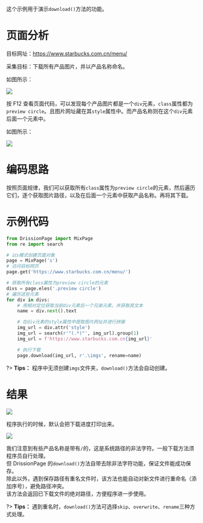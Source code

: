 这个示例用于演示`download()`方法的功能。

# 页面分析

目标网址：https://www.starbucks.com.cn/menu/

采集目标：下载所有产品图片，并以产品名称命名。

如图所示：

![](https://gitee.com/g1879/DrissionPage-demos/raw/master/pics/QQ%E6%88%AA%E5%9B%BE20220117233111.jpg)

按 F12 查看页面代码，可以发现每个产品图片都是一个`div`元素，`class`属性都为`preview circle`。且图片网址藏在其`style`属性中。而产品名称则在这个`div`元素后面一个元素中。

如图所示：

![](https://gitee.com/g1879/DrissionPage-demos/raw/master/pics/QQ%E6%88%AA%E5%9B%BE20220117233229.jpg)

# 编码思路

按照页面规律，我们可以获取所有`class`属性为`preview circle`的元素，然后遍历它们，逐个获取图片路径，以及在后面一个元素中获取产品名称。再将其下载。

# 示例代码

```python
from DrissionPage import MixPage
from re import search

# 以s模式创建页面对象
page = MixPage('s')
# 访问目标网页
page.get('https://www.starbucks.com.cn/menu/')

# 获取所有class属性为preview circle的元素
divs = page.eles('.preview circle')
# 遍历这些元素
for div in divs:
    # 用相对定位获取当前div元素后一个兄弟元素，并获取其文本
    name = div.next().text

    # 在div元素的style属性中提取图片网址并进行拼接
    img_url = div.attr('style')
    img_url = search(r'"(.*)"', img_url).group(1)
    img_url = f'https://www.starbucks.com.cn{img_url}'

    # 执行下载
    page.download(img_url, r'.\imgs', rename=name)
```

?> **Tips：** 程序中无须创建`imgs`文件夹，`download()`方法会自动创建。

# 结果

![](https://gitee.com/g1879/DrissionPage-demos/raw/master/pics/QQ%E6%88%AA%E5%9B%BE20220117234300.jpg)

程序执行的时候，默认会把下载进度打印出来。

![](https://gitee.com/g1879/DrissionPage-demos/raw/master/pics/QQ%E6%88%AA%E5%9B%BE20220117234232.jpg)

我们注意到有些产品名称是带有`/`的，这是系统路径的非法字符。一般下载方法须程序员自行处理。  
但 DrissionPage 的`download()`方法自带去除非法字符功能，保证文件能成功保存。  
除此以外，遇到保存路径有重名文件时，该方法也能自动对新文件进行重命名（添加序号），避免路径冲突。  
该方法会返回已下载文件的绝对路径，方便程序进一步使用。

?> **Tips：** 遇到重名时，`download()`方法可选择`skip`、`overwrite`、`rename`三种方式处理。